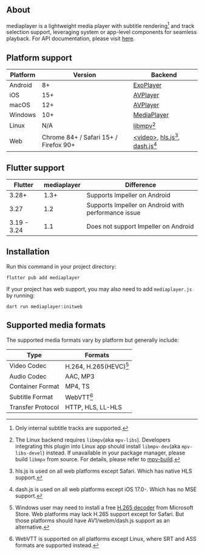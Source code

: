 ## About

mediaplayer is a lightweight media player with subtitle rendering[^subtitle] and track selection support, leveraging system or app-level components for seamless playback.
For API documentation, please visit [here](https://pub.dev/documentation/mediaplayer/latest/index/index-library.html).

## Platform support

| **Platform** | **Version** | **Backend**                                                                           |
| ------------ | ----------- | ------------------------------------------------------------------------------------- |
| Android      | 8+          | [ExoPlayer](https://developer.android.com/media/media3/exoplayer)                     |
| iOS          | 15+         | [AVPlayer](https://developer.apple.com/documentation/avfoundation/avplayer/)          |
| macOS        | 12+         | [AVPlayer](https://developer.apple.com/documentation/avfoundation/avplayer/)          |
| Windows      | 10+         | [MediaPlayer](https://learn.microsoft.com/uwp/api/windows.media.playback.mediaplayer) |
| Linux        | N/A         | [libmpv](https://github.com/mpv-player/mpv/tree/master/libmpv)[^libmpv]               |
| Web | Chrome 84+ / Safari 15+ / Firefox 90+ | [\<video>](https://developer.mozilla.org/en-US/docs/Web/HTML/Element/video), [hls.js](https://hlsjs.video-dev.org/api-docs/)[^hlsjs], [dash.js](https://cdn.dashjs.org/latest/jsdoc/)[^dashjs] |

## Flutter support

| **Flutter** | **mediaplayer** | **Difference**                                      |
| ----------- | --------------- | --------------------------------------------------- |
| 3.28+       | 1.3+            | Supports Impeller on Android                        |
| 3.27        | 1.2             | Supports Impeller on Android with performance issue |
| 3.19 - 3.24 | 1.1             | Does not support Impeller on Android                |

## Installation
Run this command in your project directory:
```shell
flutter pub add mediaplayer
```
If your project has web support, you may also need to add `mediaplayer.js` by running:
```shell
dart run mediaplayer:initweb
```

## Supported media formats

The supported media formats vary by platform but generally include:

| **Type**          | **Formats**               |
| ----------------- | ------------------------- |
| Video Codec       | H.264, H.265(HEVC)[^h265] |
| Audio Codec       | AAC, MP3                  |
| Container Format  | MP4, TS                   |
| Subtitle Format   | WebVTT[^webvtt]           |
| Transfer Protocol | HTTP, HLS, LL-HLS         |

[^subtitle]: Only internal subtitle tracks are supported.
[^libmpv]: The Linux backend requires `libmpv`(aka `mpv-libs`). Developers integrating this plugin into Linux app should install `libmpv-dev`(aka `mpv-libs-devel`) instead. If unavailable in your package manager, please build `libmpv` from source. For details, please refer to [mpv-build](https://github.com/mpv-player/mpv-build).
[^hlsjs]: hls.js is used on all web platforms except Safari. Which has native HLS support.
[^dashjs]: dash.js is used on all web platforms except iOS 17.0-. Which has no MSE support.
[^h265]: Windows user may need to install a free [H.265 decoder](https://apps.microsoft.com/detail/9n4wgh0z6vhq) from Microsoft Store. Web platforms may lack H.265 support except for Safari. But those platforms should have AV1/webm/dash.js support as an alternative.
[^webvtt]: WebVTT is supported on all platforms except Linux, where SRT and ASS formats are supported instead.

